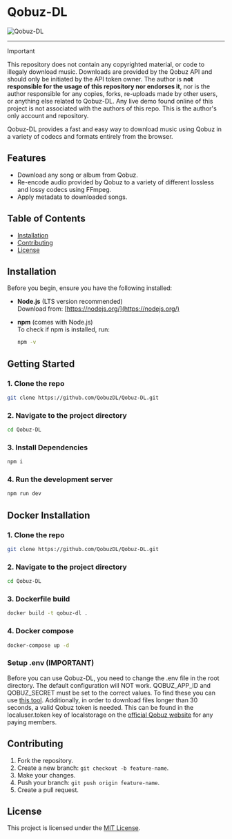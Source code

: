 # Qobuz-DL
![Qobuz-DL](https://github.com/user-attachments/assets/45896382-1764-4339-824a-b31f32991480)

---

> [!IMPORTANT]
> This repository does not contain any copyrighted material, or code to illegaly download music. Downloads are provided by the Qobuz API and should only be initiated by the API token owner. The author is **not responsible for the usage of this repository nor endorses it**, nor is the author responsible for any copies, forks, re-uploads made by other users, or anything else related to Qobuz-DL. Any live demo found online of this project is not associated with the authors of this repo. This is the author's only account and repository.

Qobuz-DL provides a fast and easy way to download music using Qobuz in a variety of codecs and formats entirely from the browser.

## Features
- Download any song or album from Qobuz.
- Re-encode audio provided by Qobuz to a variety of different lossless and lossy codecs using FFmpeg.
- Apply metadata to downloaded songs.

## Table of Contents
- [Installation](#installation)
- [Contributing](#contributing)
- [License](#license)


## Installation

Before you begin, ensure you have the following installed:

- **Node.js** (LTS version recommended)  
  Download from: [https://nodejs.org/](https://nodejs.org/)

- **npm** (comes with Node.js)  
  To check if npm is installed, run:  
  ```bash
  npm -v
    ```

## Getting Started

### 1. Clone the repo
```bash
git clone https://github.com/QobuzDL/Qobuz-DL.git
```

### 2. Navigate to the project directory
```bash
cd Qobuz-DL
```
### 3. Install Dependencies
```bash
npm i
```
### 4. Run the development server
```bash
npm run dev
```

## Docker Installation

### 1. Clone the repo
```bash
git clone https://github.com/QobuzDL/Qobuz-DL.git
```

### 2. Navigate to the project directory
```bash
cd Qobuz-DL
```

### 3. Dockerfile build
```bash
docker build -t qobuz-dl .
```

### 4. Docker compose

```bash
docker-compose up -d
```

### Setup .env (IMPORTANT)
Before you can use Qobuz-DL, you need to change the .env file in the root directory. The default configuration will NOT work. QOBUZ_APP_ID and QOBUZ_SECRET must be set to the correct values. To find these you can use [this tool](https://github.com/QobuzDL/Qobuz-AppID-Secret-Tool).
Additionally, in order to download files longer than 30 seconds, a valid Qobuz token is needed. This can be found in the localuser.token key of localstorage on the [official Qobuz website](https://play.qobuz.com/) for any paying members.

## Contributing
1. Fork the repository.
2. Create a new branch: `git checkout -b feature-name`.
3. Make your changes.
4. Push your branch: `git push origin feature-name`.
5. Create a pull request.


## License
This project is licensed under the [MIT License](LICENSE).
